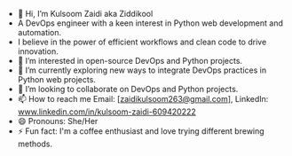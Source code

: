 - 👋 Hi, I’m Kulsoom Zaidi aka Ziddikool
- A DevOps engineer with a keen interest in Python web development and automation.
-  I believe in the power of efficient workflows and clean code to drive innovation.
- 👀 I’m interested in open-source DevOps and Python projects.
- 🌱 I’m currently exploring new ways to integrate DevOps practices in Python web projects.
- 💞️ I’m looking to collaborate on DevOps and Python projects.
- 📫 How to reach me Email: [zaidikulsoom263@gmail.com], LinkedIn: www.linkedin.com/in/kulsoom-zaidi-609420222
- 😄 Pronouns: She/Her
- ⚡ Fun fact: I'm a coffee enthusiast and love trying different brewing methods.

<!---
Ziddikool/Ziddikool is a ✨ special ✨ repository because its `README.md` (this file) appears on your GitHub profile.
You can click the Preview link to take a look at your changes.
--->
